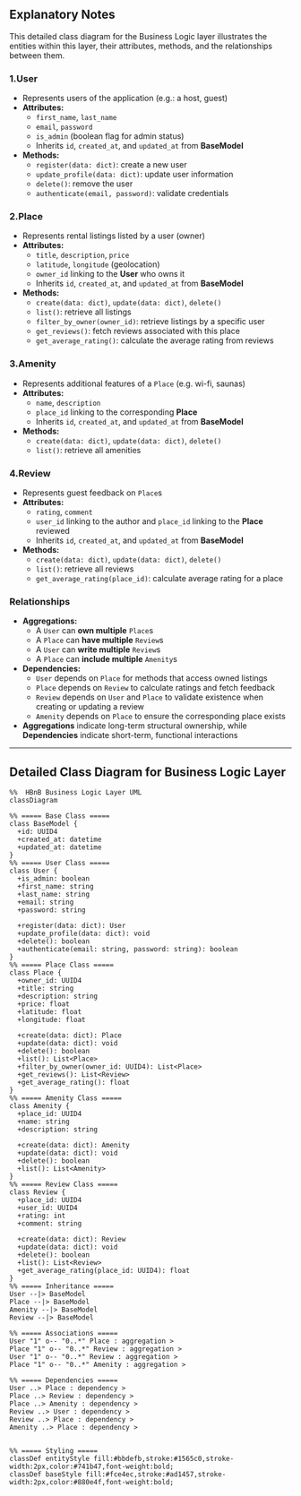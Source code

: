 ## Explanatory Notes

This detailed class diagram for the Business Logic layer illustrates the entities within this layer, their attributes, methods, and the relationships between them.

### **1.User**
- Represents users of the application (e.g.: a host, guest)
- **Attributes:**
    - `first_name`, `last_name`
    - `email`, `password`
    - `is_admin` (boolean flag for admin status)
    -  Inherits `id`, `created_at`, and `updated_at` from **BaseModel**
- **Methods:**
    - `register(data: dict)`: create a new user
    - `update_profile(data: dict)`: update user information
    - `delete()`: remove the user
    - `authenticate(email, password)`: validate credentials
  
### **2.Place**
- Represents rental listings listed by a user (owner)
- **Attributes:**
    - `title`, `description`, `price`
    - `latitude`, `longitude` (geolocation)
    - `owner_id` linking to the **User** who owns it
    - Inherits `id`, `created_at`, and `updated_at` from **BaseModel**
- **Methods:**
    - `create(data: dict)`, `update(data: dict)`, `delete()`
    - `list()`: retrieve all listings
    - `filter_by_owner(owner_id)`: retrieve listings by a specific user
    - `get_reviews()`: fetch reviews associated with this place
    - `get_average_rating()`: calculate the average rating from reviews

### **3.Amenity**
- Represents additional features of a `Place` (e.g. wi-fi, saunas)
- **Attributes:**
    - `name`, `description`
    - `place_id` linking to the corresponding **Place**
    - Inherits `id`, `created_at`, and `updated_at` from **BaseModel**
- **Methods:**
    - `create(data: dict)`, `update(data: dict)`, `delete()`
    - `list()`: retrieve all amenities
 
### **4.Review**
- Represents guest feedback on `Place`s
- **Attributes:**
    - `rating`, `comment`
    - `user_id` linking to the author and `place_id` linking to the **Place** reviewed
    - Inherits `id`, `created_at`, and `updated_at` from **BaseModel**
- **Methods:**
    - `create(data: dict)`, `update(data: dict)`, `delete()`
    - `list()`: retrieve all reviews
    - `get_average_rating(place_id)`: calculate average rating for a place

### **Relationships**
- **Aggregations:**
  - A `User` can **own multiple** `Place`s
  - A `Place` can **have multiple** `Review`s
  - A `User` can **write multiple** `Review`s
  - A `Place` can **include multiple** `Amenity`s
- **Dependencies:**
  - `User` depends on `Place` for methods that access owned listings
  - `Place` depends on `Review` to calculate ratings and fetch feedback
  - `Review` depends on `User` and `Place` to validate existence when creating or updating a review
  - `Amenity` depends on `Place` to ensure the corresponding place exists
- **Aggregations** indicate long-term structural ownership, while **Dependencies** indicate short-term, functional interactions
  
---
## Detailed Class Diagram for Business Logic Layer

``` mermaid
%%  HBnB Business Logic Layer UML
classDiagram

%% ===== Base Class =====
class BaseModel {
  +id: UUID4
  +created_at: datetime
  +updated_at: datetime
}
%% ===== User Class =====
class User {
  +is_admin: boolean
  +first_name: string
  +last_name: string
  +email: string
  +password: string

  +register(data: dict): User
  +update_profile(data: dict): void
  +delete(): boolean
  +authenticate(email: string, password: string): boolean
}
%% ===== Place Class =====
class Place {
  +owner_id: UUID4
  +title: string
  +description: string
  +price: float
  +latitude: float
  +longitude: float

  +create(data: dict): Place
  +update(data: dict): void
  +delete(): boolean
  +list(): List<Place>
  +filter_by_owner(owner_id: UUID4): List<Place>
  +get_reviews(): List<Review>
  +get_average_rating(): float
}
%% ===== Amenity Class =====
class Amenity {
  +place_id: UUID4
  +name: string
  +description: string

  +create(data: dict): Amenity
  +update(data: dict): void
  +delete(): boolean
  +list(): List<Amenity>
}
%% ===== Review Class =====
class Review {
  +place_id: UUID4
  +user_id: UUID4
  +rating: int
  +comment: string

  +create(data: dict): Review
  +update(data: dict): void
  +delete(): boolean
  +list(): List<Review>
  +get_average_rating(place_id: UUID4): float
}
%% ===== Inheritance =====
User --|> BaseModel
Place --|> BaseModel
Amenity --|> BaseModel
Review --|> BaseModel

%% ===== Associations =====
User "1" o-- "0..*" Place : aggregation >
Place "1" o-- "0..*" Review : aggregation >
User "1" o-- "0..*" Review : aggregation >
Place "1" o-- "0..*" Amenity : aggregation >

%% ===== Dependencies =====
User ..> Place : dependency >
Place ..> Review : dependency >
Place ..> Amenity : dependency >
Review ..> User : dependency >
Review ..> Place : dependency >
Amenity ..> Place : dependency >


%% ===== Styling =====
classDef entityStyle fill:#bbdefb,stroke:#1565c0,stroke-width:2px,color:#741b47,font-weight:bold;
classDef baseStyle fill:#fce4ec,stroke:#ad1457,stroke-width:2px,color:#880e4f,font-weight:bold;
```
